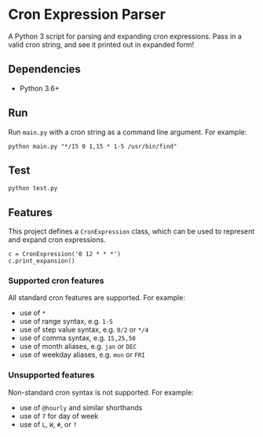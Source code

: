 # Cron Expression Parser
A Python 3 script for parsing and expanding cron expressions. Pass in a valid cron string, 
and see it printed out in expanded form!

## Dependencies
  - Python 3.6+

## Run
Run `main.py` with a cron string as a command line argument. For example:

```python main.py "*/15 0 1,15 * 1-5 /usr/bin/find"```

## Test
```python test.py```

## Features
This project defines a `CronExpression` class, which can be used to represent and expand cron expressions.

```
c = CronExpression('0 12 * * *')
c.print_expansion()
```

### Supported cron features
All standard cron features are supported. For example:
  - use of `*`
  - use of range syntax, e.g. `1-5`
  - use of step value syntax, e.g. `0/2` or `*/4`
  - use of comma syntax, e.g. `15,25,50`
  - use of month aliases, e.g. `jan` or `DEC`
  - use of weekday aliases, e.g. `mon` or `FRI`

### Unsupported features
Non-standard cron syntax is not supported. For example:
  - use of `@hourly` and similar shorthands
  - use of `7` for day of week
  - use of `L`, `W`, `#`, or `?`